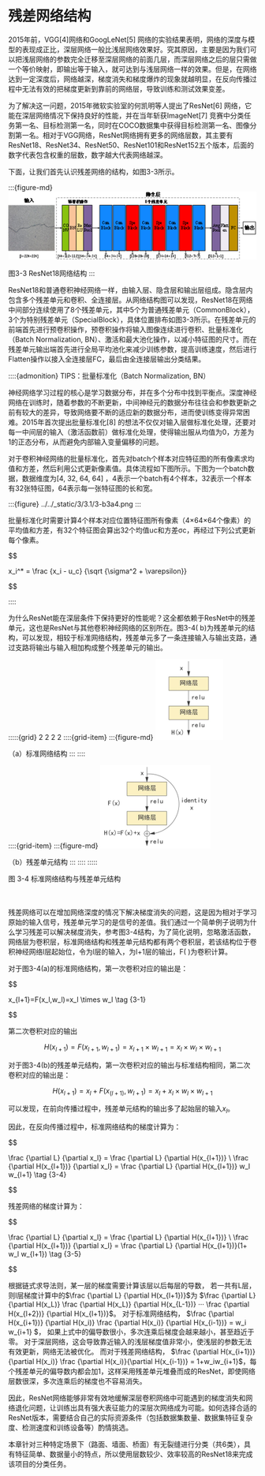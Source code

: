 # 残差网络结构

2015年前，VGG[4]网络和GoogLeNet[5]
网络的实验结果表明，网络的深度与模型的表现成正比，深层网络一般比浅层网络效果好。究其原因，主要是因为我们可以把浅层网络的参数完全迁移至深层网络的前面几层，而深层网络之后的层只需做一个等价映射，即输出等于输入，就可达到与浅层网络一样的效果。但是，在网络达到一定深度后，网络越深，梯度消失和梯度爆炸的现象就越明显，在反向传播过程中无法有效的把梯度更新到靠前的网络层，导致训练和测试效果变差。

为了解决这一问题，2015年微软实验室的何凯明等人提出了ResNet[6]
网络，它能在深层网络情况下保持良好的性能，并在当年斩获ImageNet[7]
竞赛中分类任务第一名、目标检测第一名，同时在COCO数据集中获得目标检测第一名、图像分割第一名。相对于VGG网络，ResNet网络拥有更多的网络层数，其主要有ResNet18、ResNet34、ResNet50、ResNet101和ResNet152五个版本，后面的数字代表包含权重的层数，数字越大代表网络越深。

下面，让我们首先认识残差网络的结构，如图3-3所示。

:::{figure-md}
<img src="../../_static/3/3.1/3-3.png" alt="图3-3 ResNet18网络结构">

图3-3 ResNet18网络结构
:::

ResNet18和普通卷积神经网络一样，由输入层、隐含层和输出层组成。隐含层内包含多个残差单元和卷积、全连接层。从网络结构图可以发现，ResNet18在网络中间部分连续使用了8个残差单元，其中5个为普通残差单元（CommonBlock），3个为特别残差单元（SpecialBlock），具体位置排布如图3-3所示。在残差单元的前端首先进行预卷积操作，预卷积操作将输入图像连续进行卷积、批量标准化（Batch
Normalization,
BN）、激活和最大池化操作，以减小特征图的尺寸。而在残差单元输出端首先进行全局平均池化来减少训练参数，提高训练速度，然后进行Flatten操作以接入全连接层FC，最后由全连接层输出分类结果。

::::{admonition} TIPS：批量标准化（Batch Normalization, BN）

神经网络学习过程的核心是学习数据分布，并在多个分布中找到平衡点。深度神经网络在训练时，随着参数的不断更新，中间神经元的数据分布往往会和参数更新之前有较大的差异，导致网络要不断的适应新的数据分布，进而使训练变得异常困难。2015年首次提出批量标准化[8]
的想法不仅仅对输入层做标准化处理，还要对每一中间层的输入（激活函数前）做标准化处理，使得输出服从均值为0，方差为1的正态分布，从而避免内部输入变量偏移的问题。

对于卷积神经网络的批量标准化，首先对batch个样本对应特征图的所有像素求均值和方差，然后利用公式更新像素值。具体流程如下图所示。下图为一个batch数据，数据维度为[4, 32, 64, 64]
，4表示一个batch有4个样本，32表示一个样本有32张特征图，64表示每一张特征图的长和宽。

:::{figure} ../../_static/3/3.1/3-b3a4.png
:::

批量标准化时需要计算4个样本对应位置特征图所有像素（4×64×64个像素）的平均值和方差，有32个特征图会算出32个均值uc和方差σc，再经过下列公式更新每个像素。

$$

x_i^* = \frac {x_i - u_c} {\sqrt {\sigma^2 + \varepsilon}}

$$

::::

为什么ResNet能在深层条件下保持更好的性能呢？这全都依赖于ResNet中的残差单元，这也是ResNet与其他卷积神经网络的区别所在。图3-4(
b)为残差单元的结构，可以发现，相较于标准网络结构，残差单元多了一条连接输入与输出支路，通过支路将输出与输入相加构成整个残差单元的输出。

:::::{grid} 2 2 2 2
::::{grid-item}
:::{figure-md}
<img src="../../_static/3/3.1/3-4-a.png" alt="（a）标准网络结构">

（a）标准网络结构
:::
::::

::::{grid-item}
:::{figure-md}
<img src="../../_static/3/3.1/3-4-b.png" alt="（b）残差单元结构">

（b）残差单元结构
:::
::::
:::::
<div class="show-mid">图 3-4 标准网络结构与残差单元结构</div>
<br>
<br>

残差网络可以在增加网络深度的情况下解决梯度消失的问题，这是因为相对于学习原始的输入信号，残差单元学习的是信号的差值。我们通过一个简单例子说明为什么学习残差可以解决梯度消失，参考图3-4结构，为了简化说明，忽略激活函数，网络层为卷积层，标准网络结构和残差单元结构都有两个卷积层，若该结构位于卷积神经网络l层起始位，令为l层的输入，为l+1层的输出，F( )为卷积计算。

对于图3-4(a)的标准网络结构，第一次卷积对应的输出是：

$$

x_{l+1}=F(x_l,w_l)=x_l \times w_l \tag {3-1}

$$

第二次卷积对应的输出

$$
H(x_{l+1})=F(x_{l+1},w_{l+1})=x_{l+1} \times w_{l+1}=x_l \times w_l \times w_{l+1} \tag {3-2}
$$

对于图3-4(b)的残差单元结构，第一次卷积对应的输出与标准结构相同，第二次卷积对应的输出是：

$$
H(x_{l+1})=x_l + F(x_(l+1),w_{l+1})=x_l + x_l \times w_l \times w_{l+1} \tag {3-3}
$$

可以发现，在前向传播过程中，残差单元结构的输出多了起始层的输入$x_l$。

因此，在反向传播过程中，标准网络结构的梯度计算为：

$$

\frac {\partial L} {\partial x_l} = \frac {\partial L} {\partial H(x_{l+1})} \ \frac {\partial H(x_{l+1})} {\partial x_l} = \frac {\partial L} {\partial H(x_{l+1})} w_l w_{l+1} \tag {3-4}

$$

残差网络的梯度计算为：

$$

\frac {\partial L} {\partial x_l} = \frac {\partial L} {\partial H(x_{l+1})} \ \frac {\partial H(x_{l+1})} {\partial x_l} = \frac {\partial L} {\partial H(x_{l+1})}(1+ w_l w_{l+1}) \tag {3-5}

$$

根据链式求导法则，某一层的梯度需要计算该层以后每层的导数，
若一共有L层，则l层梯度计算中的$\frac {\partial L} {\partial H(x_{l+1})}$为
$\frac {\partial L}{\partial H(x_L)} \frac {\partial H(x_L)} {\partial H(x_{L-1})} ··· \frac {\partial H(x_{l+2})} {\partial H(x_{l+1})}$。
对于标准网络结构，
$\frac {\partial H(x_{i+1})} {\partial H(x_i)} \frac {\partial H(x_i)} {\partial H(x_{i-1})} = w_i w_{i+1} $，
如果上式中的偏导数很小，多次连乘后梯度会越来越小，甚至趋近于零。
对于深层网络，这会导致靠近输入的浅层梯度值非常小，使浅层的参数无法有效更新，网络无法被优化。
而对于残差网络结构， $\frac {\partial H(x_{i+1})}{\partial H(x_i)} \frac {\partial H(x_i)}{\partial H(x_{i-1})} = 1+w_iw_{i+1}$，每个残差单元的偏导数内都会加1，这样采用残差单元堆叠而成的ResNet，即使网络层数很深，多次连乘后的梯度也不容易消失。

因此，ResNet网络能够非常有效地缓解深层卷积网络中可能遇到的梯度消失和网络退化问题，让训练出具有强大表征能力的深层次网络成为可能。如何选择合适的ResNet版本，需要结合自己的实际资源条件（包括数据集数量、数据集特征复杂度、检测速度和训练设备等）酌情挑选。

本章针对三种特定场景下（路面、墙面、桥面）有无裂缝进行分类（共6类），具有特征简单、数据量小的特点，所以使用层数较少、效率较高的ResNet18来完成该项目的分类任务。




